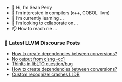 - 👋 Hi, I’m Sean Perry
- 👀 I’m interested in compilers (c++, COBOL, llvm)
- 🌱 I’m currently learning ...
- 💞️ I’m looking to collaborate on ...
- 📫 How to reach me ...

<!---
s66perry/s66perry is a ✨ special ✨ repository because its `README.md` (this file) appears on your GitHub profile.
You can click the Preview link to take a look at your changes.
--->
### 📕 Latest LLVM Discourse Posts

<!-- DISCOURSE-LLVM:START -->
- [How to create dependencies between conversions?](https://discourse.llvm.org/t/how-to-create-dependencies-between-conversions/65020#post_13)
- [No output from clang -cc1](https://discourse.llvm.org/t/no-output-from-clang-cc1/65047#post_1)
- [Thinlto in libLTO question/bug](https://discourse.llvm.org/t/thinlto-in-liblto-question-bug/65046#post_1)
- [How to create dependencies between conversions?](https://discourse.llvm.org/t/how-to-create-dependencies-between-conversions/65020#post_12)
- [Custom recognizer crashes LLDB](https://discourse.llvm.org/t/custom-recognizer-crashes-lldb/65028#post_5)
<!-- DISCOURSE-LLVM:END -->
